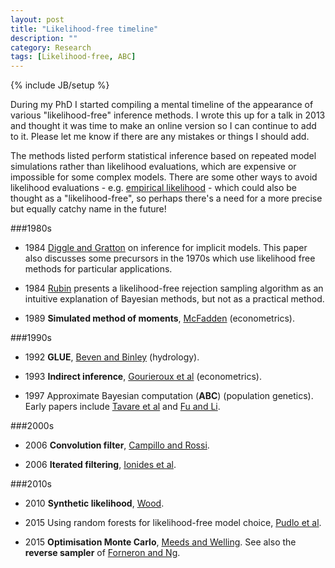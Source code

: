 ```yaml
---
layout: post
title: "Likelihood-free timeline"
description: ""
category: Research
tags: [Likelihood-free, ABC]
---
```

{% include JB/setup %}

During my PhD I started compiling a mental timeline of the appearance of various "likelihood-free" inference methods.
I wrote this up for a talk in 2013 and thought it was time to make an online version so I can continue to add to it.
Please let me know if there are any mistakes or things I should add.

The methods listed perform statistical inference based on repeated model simulations rather than likelihood evaluations, which are expensive or impossible for some complex models.
There are some other ways to avoid likelihood evaluations - e.g. [empirical likelihood](http://www.pnas.org/content/110/4/1321.short) - which could also be thought as a "likelihood-free", so perhaps there's a need for a more precise but equally catchy name in the future!

###1980s

- 1984 [Diggle and Gratton](http://www.jstor.org/stable/2345504) on inference for implicit models. This paper also discusses some precursors in the 1970s which use likelihood free methods for particular applications.

- 1984 [Rubin](http://projecteuclid.org/euclid.aos/1176346785) presents a likelihood-free rejection sampling algorithm as an intuitive explanation of Bayesian methods, but not as a practical method.

- 1989 **Simulated method of moments**, [McFadden](http://www.jstor.org/stable/1913621) (econometrics).

###1990s

- 1992 **GLUE**, [Beven and Binley](http://onlinelibrary.wiley.com/doi/10.1002/hyp.3360060305/abstract) (hydrology).

- 1993 **Indirect inference**, [Gourieroux et al](http://onlinelibrary.wiley.com/doi/10.1002/jae.3950080507/abstract) (econometrics).

- 1997 Approximate Bayesian computation (**ABC**) (population genetics). Early papers include [Tavare et al](http://www.genetics.org/content/145/2/505.short) and [Fu and Li](http://mbe.oxfordjournals.org/content/14/2/195.short).

###2000s

- 2006 **Convolution filter**, [Campillo and Rossi](http://ieeexplore.ieee.org/xpls/abs_all.jsp?arnumber=4177291).

- 2006 **Iterated filtering**, [Ionides et al](http://www.pnas.org/content/103/49/18438.short).

###2010s

- 2010 **Synthetic likelihood**, [Wood](http://www.nature.com/nature/journal/v466/n7310/abs/nature09319.html).

- 2015 Using random forests for likelihood-free model choice, [Pudlo et al](http://bioinformatics.oxfordjournals.org/content/early/2015/12/23/bioinformatics.btv684.abstract).

- 2015 **Optimisation Monte Carlo**, [Meeds and Welling](http://papers.nips.cc/paper/5881-optimization-monte-carlo-efficient-and-embarrassingly-parallel-likelihood-free-inference). See also the **reverse sampler** of [Forneron and Ng](http://arxiv.org/abs/1506.04017).